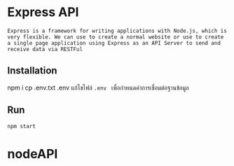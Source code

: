 # Express API
```
Express is a framework for writing applications with Node.js, which is very flexible. We can use to create a normal website or use to create a single page application using Express as an API Server to send and receive data via RESTFul
```
## Installation
npm i
cp .env.txt .env
แก้ไขไฟล์ `.env ` เพื่อกำหนดค่าการเชื่อมต่อฐานข้อมูล

## Run
```
npm start
```
# nodeAPI
